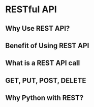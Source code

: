 # RESTful API
## Why Use REST API?
## Benefit of Using REST API
## What is a REST API call
## GET, PUT, POST, DELETE
## Why Python with REST?
